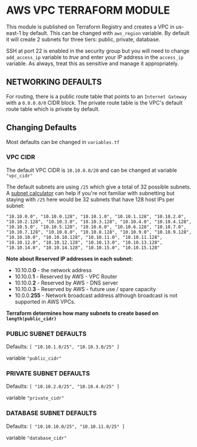 # AWS VPC TERRAFORM MODULE

This module is published on Terraform Registry and creates a VPC in us-east-1 by default. This can be changed with `aws_region` variable. By default it will create 2 subnets for three tiers: public, private, database.

SSH at port 22 is enabled in the security group but you will need to change `add_access_ip` variable to *true* and enter your IP address in the `access_ip` variable. As always, treat this as sensitive and manage it appropriately.

## NETWORKING DEFAULTS

For routing, there is a public route table that points to an `Internet Gateway` with a `0.0.0.0/0` CIDR block. The private route table is the VPC's default route table which is private by default.

## Changing Defaults

Most defaults can be changed in `variables.tf`

### VPC CIDR

The default VPC CIDR is `10.10.0.0/20` and can be changed at variable `"vpc_cidr"`

The default subnets are using `/25` which give a total of 32 possible subnets. A [subnet calculator](https://www.site24x7.com/tools/ipv4-subnetcalculator.html) can help if you're not familiar with subnetting but staying with `/25` here would be 32 subnets that have 128 host IPs per subnet:

```"10.10.0.0", "10.10.0.128", "10.10.1.0", "10.10.1.128", "10.10.2.0", "10.10.2.128", "10.10.3.0", "10.10.3.128", "10.10.4.0", "10.10.4.128", "10.10.5.0", "10.10.5.128", "10.10.6.0", "10.10.6.128", "10.10.7.0", "10.10.7.128", "10.10.8.0", "10.10.8.128", "10.10.9.0", "10.10.9.128", "10.10.10.0", "10.10.10.128", "10.10.11.0", "10.10.11.128", "10.10.12.0", "10.10.12.128", "10.10.13.0", "10.10.13.128", "10.10.14.0", "10.10.14.128", "10.10.15.0", "10.10.15.128"```

**Note about Reserved IP addresses in each subnet:**

- 10.10.0.**0** - the network address
- 10.10.0.**1** - Reserved by AWS - VPC Router
- 10.10.0.**2** - Reserved by AWS - DNS server
- 10.10.0.**3** - Reserved by AWS - future use / spare capacity
- 10.0.0.**255** - Network broadcast address although broadcast is not supported in AWS VPCs.

**Terraform determines how many subnets to create based on `length(public_cidr)`**

### PUBLIC SUBNET DEFAULTS

Defaults: `[ "10.10.1.0/25", "10.10.3.0/25" ]`

variable `"public_cidr"`

### PRIVATE SUBNET DEFAULTS

Defaults: `[ "10.10.2.0/25", "10.10.4.0/25" ]`

variable `"private_cidr"`

### DATABASE SUBNET DEFAULTS

Defaults: `[ "10.10.10.0/25", "10.10.11.0/25" ]`

variable `"database_cidr"`
